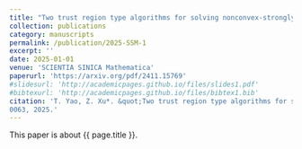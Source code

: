 ```yaml
---
title: "Two trust region type algorithms for solving nonconvex-strongly concave minimax problems (in Chinese)"
collection: publications
category: manuscripts
permalink: /publication/2025-SSM-1
excerpt: ''
date: 2025-01-01
venue: 'SCIENTIA SINICA Mathematica'
paperurl: 'https://arxiv.org/pdf/2411.15769'
#slidesurl: 'http://academicpages.github.io/files/slides1.pdf'
#bibtexurl: 'http://academicpages.github.io/files/bibtex1.bib'
citation: 'T. Yao, Z. Xu*. &quot;Two trust region type algorithms for solving nonconvex-strongly concave minimax problems (in Chinese).&quot; <i>Computational Optimization and Applications</i>. 55: 1-18, doi: 10.1360/SCM-2024-
0063, 2025.'
---
```

This paper is about {{ page.title }}.
